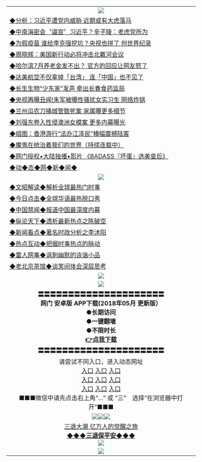 <table>
  <tr>
    <td align=center><img src="https://github.com/gyhhx/image-upload/blob/master/yaowen.jpg" /></td>
  </tr>
   <tr>
<td align=left>
<a href="http://a443d.wink.gt.erotikload.at/oo.aspx?name=c940431&key=l9gs164o&from=gy">◆分析：习近平遭党内威胁 近期或有大虎落马</a><br/>
</td>
   </tr>
 <tr>
<td align=left>
<a href="http://a443d.wink.gt.erotikload.at/oo.aspx?name=c940870&key=l9gs164o&from=gy">◆中南海密会〝逼宫〞习近平？辛子陵：老虎党所为</a><br/>
</td>
   </tr>
 <tr>
<td align=left>
<a href="http://a443d.wink.gt.erotikload.at/oo.aspx?name=c940967&key=l9gs164o&from=gy">◆为假疫苗 谁给李克强挖坑？央视也拼了 创世界纪录</a><br/></td>
  </tr>
   </tr>
  <tr>
<td align=left>
<a href="http://a443d.wink.gt.erotikload.at/oo.aspx?name=c940646&key=l9gs164o&from=gy">◆周晓辉：美国新行动必将冲击北戴河会议</a><br/></td>
 </tr>
  <tr>
<td align=left>
<a href="http://a443d.wink.gt.erotikload.at/oo.aspx?name=c940945&key=l9gs164o&from=gy">◆哈尔滨7月养老金发不出？ 官方的回应让网友怒了</a><br/></td>
 </tr>
   <tr>
<td align=left>
<a href="http://a443d.wink.gt.erotikload.at/oo.aspx?name=c940915&key=l9gs164o&from=gy">◆达美航空不仅拿掉「台湾」 连「中国」也不见了</a><br/></td>
   </tr> 
  <tr>
<td align=left>
<a href="http://a443d.wink.gt.erotikload.at/oo.aspx?name=c940909&key=l9gs164o&from=gy">◆长生生物“少东家”发声 牵出长春食药监局</a><br/></td>
  </tr> 
 <tr>
<td align=left>
<a href="http://a443d.wink.gt.erotikload.at/oo.aspx?name=c941117&key=l9gs164o&from=gy">◆央视再曝丑闻!朱军被曝性骚扰女实习生 网络炸锅</a><br/>
</td>
   </tr>
 <tr>
<td align=left>
<a href="http://h6hf3d.wink.gt.erotikload.at/oo.aspx?name=c940913&key=l9gs164o&from=gy">◆兰州瓜农刀捅城管致死案 家属曝更多细节</a><br/>
</td>
   </tr>
 <tr>
<td align=left>
<a href="http://a443d.wink.gt.erotikload.at/oo.aspx?name=c940869&key=l9gs164o&from=gy">◆刘强东卷入性侵澳洲女模案 更多内幕曝光</a><br/></td>
  </tr>
  <tr>
<td align=left>
<a href="http://a443d.wink.gt.erotikload.at/oo.aspx?name=c939971&key=l9gs164o&from=gy">◆组图：香港游行“法办江泽民”横幅震撼陆客</a><br/></td>
 </tr>
  <tr>
<td align=left>
<a href="http://a443d.wink.gt.erotikload.at/oo.aspx?name=c919750&key=l9gs164o&from=gy">◆魔鬼在统治着我们的世界（持续连载中）</a><br/>
</td>
</tr>
 <tr>
<td align=left>
<a href="http://h6hf3d.wink.gt.erotikload.at/oo.aspx?name=c841033&key=l9gs164o&from=gy">◆网门授权•大陆独播•影片 《BADASS『坏蛋』选美皇后》 </a><br/>
</td>
   </tr>
   <tr>
<td align=left>
<a href="http://h6hd.wink.gt.erotikload.at/oo.aspx?name=c841287&key=l9gs164o&from=gy">◆动◆态◆网◆新◆闻◆</a><br/></td>
  </tr>
    <tr>
    <td align=center><img src="https://github.com/gyhhx/image-upload/blob/master/shipin.jpg" /></td>
  </tr>
  <tr>
   <td align=left>
<a href="http://a443d.wink.gt.erotikload.at/oo.aspx?name=c816857&key=l9gs164o&from=gy&tag=9973110">◆文昭解读◆解析全球最热门时事</a><br/>
    </td>
  </tr>
   <tr>
   <td align=left> 
<a href="http://a443d.wink.gt.erotikload.at/oo.aspx?name=c816850&key=l9gs164o&from=gy&tag=9877">◆今日点击◆全球华语最热脱口秀</a><br/>
    </td>
  </tr>
  <tr>
  <td align=left>
<a href="http://h24443d.wink.gt.erotikload.at/oo.aspx?name=c816860&key=l9gs164o&from=gy&tag=99733110">◆中国禁闻◆报道中国最深度内幕</a><br/>
   </tr>
  <tr>
     <td align=left>
<a href="http://h24243d.wink.gt.erotikload.at/oo.aspx?name=c816855&key=l9gs164o&from=gy&tag=997110">◆纵论天下◆透析最新热点之陈破空</a><br/>
   </tr>
   <tr>
      <td align=left>
<a href="http://h24f143d.wink.gt.erotikload.at/oo.aspx?name=c838308&key=l9gs164o&from=gy&tag=9973110">◆新闻看点◆著名时政分析之李沐阳</a><br/>
   </tr>
   <tr>
     <td align=left>
<a href="http://h244f3d.wink.gt.erotikload.at/oo.aspx?name=c816852&key=l9gs164o&from=gy&tag=9733110">◆热点互动◆把握时事热点的脉动</a><br/>
   </tr>
   <tr>
      <td align=left>
<a href="http://h2424f3d.wink.gt.erotikload.at/oo.aspx?name=c816694&key=l9gs164o&from=gy&tag=93310">◆雷人网事◆讽刺幽默的诙谐小品</a><br/>
   </tr>
   <tr>
    <td align=left>
<a href="http://h2g4f43d.wink.gt.erotikload.at/oo.aspx?name=c816650&key=l9gs164o&from=gy&tag=9973110">◆老北京茶馆◆谈笑间体会深层思考</a><br/>
   </tr>
    <tr>
    <td align=center><img src="https://github.com/gyhhx/image-upload/blob/master/gy1-wxsm.png" /></td>
  </tr>
   <tr>
  <td align=center><img src="https://github.com/gyhhx/image-upload/blob/master/new1.jpg" />
  </td>
  </tr>
   <tr>
    <td align=center>
 <b>〓〓〓〓〓〓〓〓〓〓〓〓〓〓〓〓〓〓〓〓〓<br/>网门  安卓版 APP下载(2018年05月 更新版）<br/> ●长期访问<br/> ●一键翻墙<br/>  ●不限时长<br/> 
 <a href="https://share.weiyun.com/5ONMuGR">👉<b>点我下载</a><br/>〓〓〓〓〓〓〓〓〓〓〓〓〓〓〓〓〓〓〓〓〓<br/>
    </td>
    </tr>
   <tr>
    <td align=center>请尝试不同入口，进入动态网址<br/>
     <a href="https://s3.us-east-2.amazonaws.com/ogateh/show.htm?from=gy">入口</a>
      <a href="https://s3.eu-west-2.amazonaws.com/ogatel/show.htm?from=gy">入口</a>
      <a href="https://s3.amazonaws.com/ogate/show.htm?from=oGateg">入口</a><br/>
      <a href="https://s3.ap-northeast-2.amazonaws.com/ogates/show.htm?from=gy">入口</a>
      <a href="https://s3.eu-central-1.amazonaws.com/ogatef/show.htm?from=gy">入口</a>
      <a href="https://s3.ap-south-1.amazonaws.com/ogatem/show.htm?from=gy">入口</a><br/>
      <a href="https://s3-us-west-1.amazonaws.com/ogaten/show.htm?from=gy">入口</a>
      <a href="https://s3.ca-central-1.amazonaws.com/ogatec/show.htm?from=gy">入口</a>
      <a href="https://s3-ap-northeast-1.amazonaws.com/ogatet/show.htm?from=gy">入口</a><br/>
      ■■■微信中请先点击右上角“...” 或 “三”　选择“在浏览器中打开”■■■<b><br/>
    </td>
  </tr>
  <tr>
    <td align=center><img src="https://github.com/gyhhx/image-upload/blob/master/3.jpg" /><img src="https://github.com/gyhhx/image-upload/blob/master/3.jpg" /><img src="https://github.com/gyhhx/image-upload/blob/master/3.jpg" /></td>
</tr>
  <tr>  
  <td align=center>
  <a href="http://h241243d.wink.gt.erotikload.at/oo.aspx?name=c894205&key=l9gs164o&from=gy&tag=9973110">三退大潮 亿万人的觉醒之旅</a><br/>
      <a href="http://wwj2443d.wink.gt.erotikload.at/oo.aspx?name=ogQuit.aspx&key=l9gs164o&from=gy"><b>◆◆◆三退保平安◆◆◆<br/></a>
      <img src="https://github.com/gyhhx/image-upload/blob/master/3t.jpg" /><br/>
      </td>
  </tr>
   <tr>
    <td align=center><img src="https://raw.githubusercontent.com/oGate2/Up/master/oGate_640.jpg"/></td>
  </tr>
</table>
